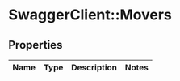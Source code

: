 # SwaggerClient::Movers

## Properties
Name | Type | Description | Notes
------------ | ------------- | ------------- | -------------


